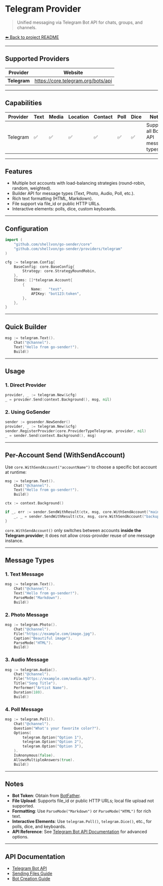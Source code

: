 # Telegram Provider

> Unified messaging via Telegram Bot API for chats, groups, and channels.

[⬅️ Back to project README](../../README.md)

---

## Supported Providers

| Provider     | Website                            |
| ------------ | ---------------------------------- |
| **Telegram** | https://core.telegram.org/bots/api |

---

## Capabilities

| Provider | Text | Media | Location | Contact | Poll | Dice | Notes                              |
| -------- | ---- | ----- | -------- | ------- | ---- | ---- | ---------------------------------- |
| Telegram | ✅   | ✅    | ✅       | ✅      | ✅   | ✅   | Supports all Bot API message types |

---

## Features

- Multiple bot accounts with load-balancing strategies (round-robin, random, weighted).
- Builder API for message types (Text, Photo, Audio, Poll, etc.).
- Rich text formatting (HTML, Markdown).
- File support via file_id or public HTTP URLs.
- Interactive elements: polls, dice, custom keyboards.

---

## Configuration

```go
import (
    "github.com/shellvon/go-sender/core"
    "github.com/shellvon/go-sender/providers/telegram"
)

cfg := telegram.Config{
    BaseConfig: core.BaseConfig{
        Strategy: core.StrategyRoundRobin,
    },
    Items: []*telegram.Account{
        {
            Name:   "test",
            APIKey: "bot123:token",
        },
    },
}
```

---

## Quick Builder

```go
msg := telegram.Text().
    Chat("@channel").
    Text("Hello from go-sender!").
    Build()
```

---

## Usage

### 1. Direct Provider

```go
provider, _ := telegram.New(&cfg)
_ = provider.Send(context.Background(), msg, nil)
```

### 2. Using GoSender

```go
sender := gosender.NewSender()
provider, _ := telegram.New(&cfg)
sender.RegisterProvider(core.ProviderTypeTelegram, provider, nil)
_ = sender.Send(context.Background(), msg)
```

---

## Per-Account Send (WithSendAccount)

Use `core.WithSendAccount("accountName")` to choose a specific bot account at runtime:

```go
msg := telegram.Text().
    Chat("@channel").
    Text("Hello from go-sender!").
    Build()

ctx := context.Background()

if _, err := sender.SendWithResult(ctx, msg, core.WithSendAccount("main-bot")); err != nil {
    _, _ = sender.SendWithResult(ctx, msg, core.WithSendAccount("backup-bot"))
}
```

`core.WithSendAccount()` only switches between accounts **inside the Telegram provider**; it does not allow cross-provider reuse of one message instance.

---

## Message Types

### 1. Text Message

```go
msg := telegram.Text().
    Chat("@channel").
    Text("Hello from go-sender!").
    ParseMode("Markdown").
    Build()
```

### 2. Photo Message

```go
msg := telegram.Photo().
    Chat("@channel").
    File("https://example.com/image.jpg").
    Caption("Beautiful image").
    ParseMode("HTML").
    Build()
```

### 3. Audio Message

```go
msg := telegram.Audio().
    Chat("@channel").
    File("https://example.com/audio.mp3").
    Title("Song Title").
    Performer("Artist Name").
    Duration(180).
    Build()
```

### 4. Poll Message

```go
msg := telegram.Poll().
    Chat("@channel").
    Question("What's your favorite color?").
    Options(
        telegram.Option("Option 1"),
        telegram.Option("Option 2"),
        telegram.Option("Option 3"),
    ).
    IsAnonymous(false).
    AllowsMultipleAnswers(true).
    Build()
```

---

## Notes

- **Bot Token**: Obtain from [BotFather](https://core.telegram.org/bots#botfather).
- **File Upload**: Supports file_id or public HTTP URLs; local file upload not supported.
- **Formatting**: Use `ParseMode("Markdown")` or `ParseMode("HTML")` for rich text.
- **Interactive Elements**: Use `telegram.Poll()`, `telegram.Dice()`, etc., for polls, dice, and keyboards.
- **API Reference**: See [Telegram Bot API Documentation](https://core.telegram.org/bots/api) for advanced options.

---

## API Documentation

- [Telegram Bot API](https://core.telegram.org/bots/api)
- [Sending Files Guide](https://core.telegram.org/bots/api#sending-files)
- [Bot Creation Guide](https://core.telegram.org/bots#how-do-i-create-a-bot)
